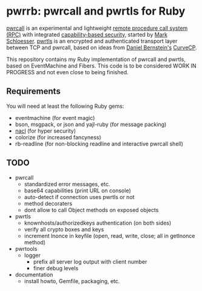 pwrrb: pwrcall and pwrtls for Ruby
==================================

[pwrcall](https://github.com/rep/pwrcall) is an experimental and lightweight
[remote procedure call system (RPC)](https://en.wikipedia.org/wiki/Remote_procedure_call)
with integrated
[capability-based security](https://en.wikipedia.org/wiki/Capability-based_security),
started by [Mark Schloesser](https://github.com/rep/).
[pwrtls](https://github.com/rep/ptls) is an encrypted and authenticated transport layer
between TCP and pwrcall, based on ideas from
[Daniel Bernstein's](http://cr.yp.to/djb.html)
[CurveCP](http://curvecp.org/).

This repository contains my Ruby implementation of pwrcall and pwrtls,
based on EventMachine and Fibers. This code is to be considered
WORK IN PROGRESS and not even close to being finished.

Requirements
------------
You will need at least the following Ruby gems:
* eventmachine (for event magic)
* bson, msgpack, or json and yajl-ruby (for message packing)
* [nacl](https://github.com/mogest/nacl) (for hyper security)
* colorize (for increased fancyness)
* rb-readline (for non-blocking readline and interactive pwrcall shell)

TODO
----
* pwrcall
    * standardized error messages, etc.
    * base64 capabilities (print URL on console)
    * auto-detect if connection uses pwrtls or not
    * method decoraters
    * dont allow to call Object methods on exposed objects
* pwrtls
    * knownhosts/authorizedkeys authentication (on both sides)
    * verify all crypto boxes and keys
    * increment lnonce in keyfile (open, read, write, close; all in getlnonce method)
* pwrtools
    * logger
        * prefix all server log output with client number
        * finer debug levels
* documentation
    * install howto, Gemfile, packaging, etc.
